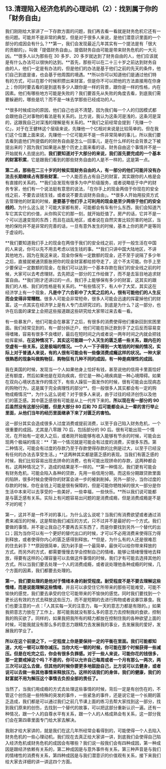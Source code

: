 ## 13.清理陷入经济危机的心理动机（2）：找到属于你的「财务自由」
我们刚刚给大家讲了一下存款方面的问题，我们再去看一看就是财务危机它还有一些问题。可能并不是非常的典型，但是对于很多人来说，是他们潜意识里面的一个部分的成因会有什么？**第一，我们会发现最近几年其实有一个提法是有「很大的贡献的」，叫做「提倡财务自由」。提倡财务自由可能是带来财务危机的一大元凶。**很多人以为那些在 30 多岁、20 多岁就达到了财务自由的人，他们应该就是有什么办法可以很快的达到。**首先，那些可以在二十三十岁之前达到财务自由的人，他们一定是有办法的，但是他们的办法是基于他们之前的先天的条件，他们自己到底是谁，也会基于他周围的境遇。**所以你可以知道他们是通过他们特有的方式，可以在那个时候积攒出来财富，但是你不可以把他的方法直接用在你身上；你同时要去看的是到底有多少人跟你是一样的背景，跟你是一样的性格，内在因素。他们有哪些地方可能是失败的？我们要首先从失败的角度去看，到底我们需要躲避的，哪些是坑？而不是一味去学那些已经成功的人。


**很多时候成功的原因，他们自己也说不清楚，因为我们每一个人的归因模式都会跟他自己对事物的看法是有关系的。比方说，我认为这条河是浅的，这条河是深的，这跟我自己对深浅的理解是有关系的。**我们之前经常会提到「先赚一个亿」，对于在王健林这个层级来说，先赚他一个亿相对来说是比较简单的。但在我们这个位置上面来说，先赚他一个亿可能并不是一件非常简单的事儿，所以我们要去看到底他们所提倡的的财务自由是怎么一回事儿，是在什么样的社会背景之下被提出来的？因为我们如果是从整个历史上面来看的话，财务自由这个事情并不是一开始就有人去提出的。**我们要知道对于大部分的来说，我们首先要完成的一个基本的财富积累**，它是跟我们看到的那些财务自由的人是不一样的，这是第一点。


**第二点，那些在二三十岁的时候实现财务自由的人，有一部分的他们可能并没有办法去长期继续占有那些财富**。一个人能否去占有自己的财富，其实跟你的人格是会有直接的关系的。**我们会发现有很多为中产阶级服务，或者说略低于中产的财务专家，他们有一个说法挺有意思的说法，「在你手上的现金两倍于你现在的安全线之前，不要去谈钱生钱，或者说不要去谈财务自由」。**很多人开始用投资方式去管理他的财富的时候，**是要基于他们手上可利用的现金是至少两倍于他们的安全线的**。为什么这么说？可能大家都有房，可能都会有车有什么东西，我们会知道汽车它其实它的价值，从你购买它的那一刻，就开始贬值了。房产的话，它并不是一个可以迅速变现的东西；而且在战乱地区，或者说在自然灾害比较厉害的地区，当地的保险并不是非常的完善的话，一旦有意外发生的时候，基本上你的房产是等同于虚设的。


**我们要知道我们手上的现金在两倍于我们的安全线之前，对于一般生活在中国的人来说，你可以先不用去考虑以钱生钱的事。**我们只讲中国大陆地区，不讲其他地方。因为在我这来说，现金你保有一定数额的现金，还不至于说隔了多少年之后，直接就被通货膨胀把你的现金财富都给掠夺走了，这个不太可能。你手上至少要保证一定数额的现金，在我们可以达到一个基本存款在我们的安全线之前的时候，大家可以去考虑理财。去先把这一部分的工作给做了，而不是去盲目地追求财富自由。**我们刚才还讲过的一点，我们手上能够保有多少的财富，这其实的跟我们的人格、我们的性格是有关系的。**有些情况下，有人中了大奖，其实这在经济学上有一个现象，**凡是中了六合彩中了大奖之后的人，很有可能他们的人生反而会变得非常糟糕**。很多人可能会非常短命，很多人可能会迅速的挥霍掉他们的财富。这一点其实在经济学上是有人专门去研究过的。到底是为什么？这一部分，也许在后面的课堂上会把这些报道跟这些研究给大家带过来去看一看。


有一些暴发户，他们可能会在暴富了之后，有很多的消费使得他们重新回到贫困里面。我们经常见到的，有一部分拆迁户，他们可能在拆迁款到手了之后反而容易变得嗜赌，容易有很多不良嗜好，最后在短时间之内或者说一两年时间之内就会把钱给挥霍掉。**在这种情况下，其实这可能跟一个人天生的匮乏感一些关系，跟内在的空虚有一些关系，这是极端的情况。一个人一下子得到一大笔钱的时候的情况，实际上对于普通人来说，有的人很有可能会有一些像消费成瘾这样的状况。一种大家很熟悉的现象叫做购物狂**，**购物狂有几种不同的成因，有一种是病理性的成因**。


我在美国的时候，发现当一个人如果他身上恰好有钱，甚至说他的信用卡里面恰好还有额度，然后如果他是在双向疾病，但它是一种心境疾病是一种心境障碍。如果在双向心境状态发作的情况下，有些人躁狂一面发作的时候，很有可能会出现病态的购物行为，这是属于完全病理性的部分**。但一般很多人其实都会有一定的购物成瘾情况**，为什么这么说呢？对于很多人来说，由于过往的经济创伤以及他们的匮乏感。其中匮乏感很有可能是从上一代传下来的。**所以现在有一部分的 90 后虽然没有这部分问题，但是大部分 80 后和 70 后可能都会从上一辈的言行举止里面，从他们当年的经历里面继承下来了对匮乏的害怕。**


这一部分其实会造成很多人过度消费或提前消费，以至于自己陷入财务危机，一个很重要的成因。尤其是八零跟 70 后，包括部分的 90 后。很有可能出现一个情况，在开始有一定收入之后，或者刚开始能够有收入能够有节余的时候，可能会出现两个极端的情况：**「第一个情况就是可能会有过度的消费，买很多东西。第二种情况，可能会有过度的存款乃至于存款使得存款的比例是过大，以至于已经没有任何的办法去享受生活。」**这两种其实都是匮乏感的表现。当我们有匮乏感的时候，我们比较容易出现去拼命的消费，也有可能出现拼命的存款，这两种都会有。这两种情况之下，造成的结果是不一样的。**第一种情况，我们更有可能会有财务危机，可能会陷入各种的贷款，先用一些信用分期。而这些分期跟贷款里面的陷阱，很多时候会使得你的财富会进一步的被剥削掉。另外一部分，当你过度的存款的时候，你在金钱上可能是很有保障的，但是可能你牺牲掉的很大一部分是你生活中本来可以去享受的一些美好，一些幸福，一些快乐。**所以我们说可能都是与匮乏感有关系。实际上有问题容易出问题的是消费成瘾，但是消费成瘾是不是不对的呢？


第一，这并不是一件不对的事儿，为什么这么说呢？当我们有消费欲望或者通过消费来减压的时候，这是帮助我们减压的方式，只不过并不是最好的一个方式。我们要做的事情，并不是让我自己不要再去买东西了，而是你要找到另外一个替代的出口；因为当你可以有一个更好的替代出口的时候，才可以不必用消费来使得压力得到释放，或者使得你内心的匮乏感得到释放。**但是，为什么有的人还是很难忍的住去剁手？**原因很简单，因为剁手是一个最简单，最快可以给你带来释放的方式。而另外的方式，都需要慢慢去学会控制自己的情绪，能够让情绪慢慢地去释放，得要有这样的心理容量可以去做这件事情的时候，我们才有可能去选择其他的方式。所以当我们要去处理一个人的消费成瘾，或者说处理他各种成瘾的时候，几个方面的因素，我们都要去处理的。


**第一，我们要处理的是他对于情绪本身的耐受程度。耐受程度不是不要去理解这些情绪，而是说能理解这些情绪**，并且可以承受住它所带来的那些可能难受，可能不愉快的感觉，我们要去承受的住它可能带来的不愉快的感觉。同时我们要找到一个更长远有效的方式去释放这些压力，而不是短期的去进行购物或者说暴饮暴食。我们也要注意的一点：「人其实每一天的注意力，每一天的意志力都是有限的。」如果我把意志力放在了工作上，那可能我就没有那么多的意志力去控制我的食欲，控制我的购买欲了。同样的，如果我把我所有的精力都放在控制住我的各种欲望上面的时候，可能我就没有那么多的意志力跟精力去发展我的事业，去发展我的爱好，发展我的学业了。


**所以在这个前提之下，一定程度上你是要保持一定的平衡在里面。我们可能都知道，大吃一顿可以帮你减压。当你大吃一顿的时候，你可能在那个时候获得一些减压。但是在吃完之后，你会有很多负罪感。对于一些人来说，可能你花的钱很多，那一定要戒掉这个吗？不是的，你可以允许自己每周或者一个月有那么一两次，两三次可以这么去做，但其他的时候你要更多地鼓励自己，比方说可以去健身，或者说可以去做一些其他事情来释放压力。这样的话我们的身体，我们的健康，我们的财富就不用为解压这个事情去负担全部的责任了。**


当然了，当我们用成瘾的方式去处理这些事情的时候，背后一定是有创伤在的，不管这个创伤是一些特殊的突发的事件，一些紧急的事件，还是说它是一个长期的匮乏造成，我们都是可以通过我们之前几节课上面的练习去帮大家找到这一部分，找到我们原来的创伤，去找到一个替代的故事，可以把这部分重新认识一遍。还有一种情况，跟一个人的自尊水平有关系，跟一个人的人格成熟会有关系，这一部分我们会在第四章里面专门给大家去解决。


我刚才给大家讲的，就是我们在这几年所经常会看得到的，可能使得一个人去陷入财务危机的一些心理动机，我们现在去真正给大家讲一讲，到底我们会使得自己陷入经济危机或财务危机的成因会有哪些？我们说一般我们会有四种成因，第一种成因是跟经济依赖有关系的，第二种成因是与意外事件有关系，第三种声音是与我们的情绪性的消费有关系，第四种成因是与我们潜意识的价值观有关系，接下来我们给大家去详细的讲一讲这四个方面。

